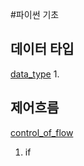 #파이썬 기초
## 데이터 타입
[data_type](../Python/data_type.md)
1. 
## 제어흐름
[control_of_flow](../Python/control_of_flow.md)
1. if